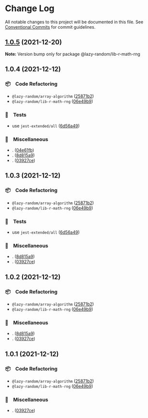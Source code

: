 # Change Log

All notable changes to this project will be documented in this file.
See [Conventional Commits](https://conventionalcommits.org) for commit guidelines.

## [1.0.5](https://github.com/bluelovers/ws-random/compare/@lazy-random/lib-r-math-rng@1.0.4...@lazy-random/lib-r-math-rng@1.0.5) (2021-12-20)

**Note:** Version bump only for package @lazy-random/lib-r-math-rng





## 1.0.4 (2021-12-12)


### 📦　Code Refactoring

* `@lazy-random/array-algorithm` ([25871b2](https://github.com/bluelovers/ws-random/commit/25871b2b74a0268188ca17a488f2f91ade84f481))
* `@lazy-random/lib-r-math-rng` ([06e49b9](https://github.com/bluelovers/ws-random/commit/06e49b95d1d110069c5dec8ee042d9603a2be503))


### 🚨　Tests

* use `jest-extended/all` ([6d56a49](https://github.com/bluelovers/ws-random/commit/6d56a49e94ec701cd8744632a04871cba4e59ea8))


### 🔖　Miscellaneous

* . ([04e61fb](https://github.com/bluelovers/ws-random/commit/04e61fb160f654f1f2f6efe95f63d900ed2449e3))
* . ([8d815a9](https://github.com/bluelovers/ws-random/commit/8d815a9451f12cabc9b81680e463d429c45f2506))
* . ([03927ce](https://github.com/bluelovers/ws-random/commit/03927ce7eeb7c7480f1ad2a6c2cf92b9c3f7dddd))





## 1.0.3 (2021-12-12)


### 📦　Code Refactoring

* `@lazy-random/array-algorithm` ([25871b2](https://github.com/bluelovers/ws-random/commit/25871b2b74a0268188ca17a488f2f91ade84f481))
* `@lazy-random/lib-r-math-rng` ([06e49b9](https://github.com/bluelovers/ws-random/commit/06e49b95d1d110069c5dec8ee042d9603a2be503))


### 🚨　Tests

* use `jest-extended/all` ([6d56a49](https://github.com/bluelovers/ws-random/commit/6d56a49e94ec701cd8744632a04871cba4e59ea8))


### 🔖　Miscellaneous

* . ([8d815a9](https://github.com/bluelovers/ws-random/commit/8d815a9451f12cabc9b81680e463d429c45f2506))
* . ([03927ce](https://github.com/bluelovers/ws-random/commit/03927ce7eeb7c7480f1ad2a6c2cf92b9c3f7dddd))





## 1.0.2 (2021-12-12)


### 📦　Code Refactoring

* `@lazy-random/array-algorithm` ([25871b2](https://github.com/bluelovers/ws-random/commit/25871b2b74a0268188ca17a488f2f91ade84f481))
* `@lazy-random/lib-r-math-rng` ([06e49b9](https://github.com/bluelovers/ws-random/commit/06e49b95d1d110069c5dec8ee042d9603a2be503))


### 🔖　Miscellaneous

* . ([8d815a9](https://github.com/bluelovers/ws-random/commit/8d815a9451f12cabc9b81680e463d429c45f2506))
* . ([03927ce](https://github.com/bluelovers/ws-random/commit/03927ce7eeb7c7480f1ad2a6c2cf92b9c3f7dddd))





## 1.0.1 (2021-12-12)


### 📦　Code Refactoring

* `@lazy-random/array-algorithm` ([25871b2](https://github.com/bluelovers/ws-random/commit/25871b2b74a0268188ca17a488f2f91ade84f481))
* `@lazy-random/lib-r-math-rng` ([06e49b9](https://github.com/bluelovers/ws-random/commit/06e49b95d1d110069c5dec8ee042d9603a2be503))


### 🔖　Miscellaneous

* . ([03927ce](https://github.com/bluelovers/ws-random/commit/03927ce7eeb7c7480f1ad2a6c2cf92b9c3f7dddd))
